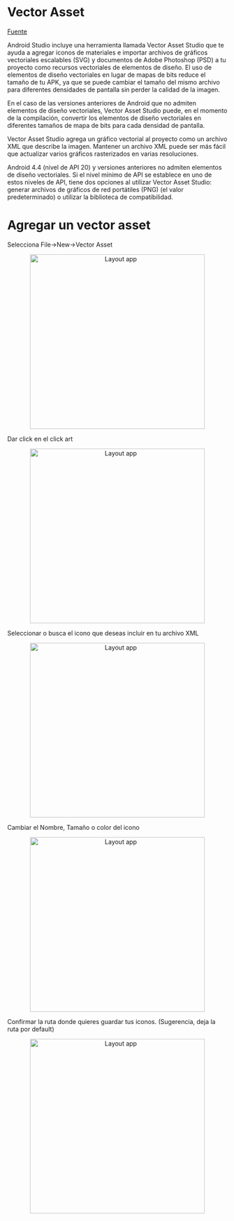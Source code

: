 # Vector Asset 

[Fuente](https://developer.android.com/studio/write/vector-asset-studio)

Android Studio incluye una herramienta llamada Vector Asset Studio que te ayuda a agregar íconos de materiales e importar archivos de gráficos vectoriales escalables (SVG) y documentos de Adobe Photoshop (PSD) a tu proyecto como recursos vectoriales de elementos de diseño. El uso de elementos de diseño vectoriales en lugar de mapas de bits reduce el tamaño de tu APK, ya que se puede cambiar el tamaño del mismo archivo para diferentes densidades de pantalla sin perder la calidad de la imagen. 

En el caso de las versiones anteriores de Android que no admiten elementos de diseño vectoriales, Vector Asset Studio puede, en el momento de la compilación, convertir los elementos de diseño vectoriales en diferentes tamaños de mapa de bits para cada densidad de pantalla.

Vector Asset Studio agrega un gráfico vectorial al proyecto como un archivo XML que describe la imagen. Mantener un archivo XML puede ser más fácil que actualizar varios gráficos rasterizados en varias resoluciones.

Android 4.4 (nivel de API 20) y versiones anteriores no admiten elementos de diseño vectoriales. Si el nivel mínimo de API se establece en uno de estos niveles de API, tiene dos opciones al utilizar Vector Asset Studio: generar archivos de gráficos de red portátiles (PNG) (el valor predeterminado) o utilizar la biblioteca de compatibilidad.

# Agregar un vector asset

Selecciona File->New->Vector Asset

<p align="center">
<img src="https://github.com/josblax/AplicacionesMoviles/blob/main/Images/vector1.png" alt="Layout app" width="400" height="400">
</p>

Dar click en el click art

<p align="center">
<img src="https://github.com/josblax/AplicacionesMoviles/blob/main/Images/vector2.png" alt="Layout app" width="400" height="400">
</p>

Seleccionar o busca el icono que deseas incluir en tu archivo XML

<p align="center">
<img src="https://github.com/josblax/AplicacionesMoviles/blob/main/Images/vector3.png" alt="Layout app" width="400" height="400">
</p>

Cambiar el Nombre, Tamaño o color del icono

<p align="center">
<img src="https://github.com/josblax/AplicacionesMoviles/blob/main/Images/vector4.png" alt="Layout app" width="400" height="400">
</p>

Confirmar la ruta donde quieres guardar tus iconos. (Sugerencia, deja la ruta por default)

<p align="center">
<img src="https://github.com/josblax/AplicacionesMoviles/blob/main/Images/vector5.png" alt="Layout app" width="400" height="400">
</p>
